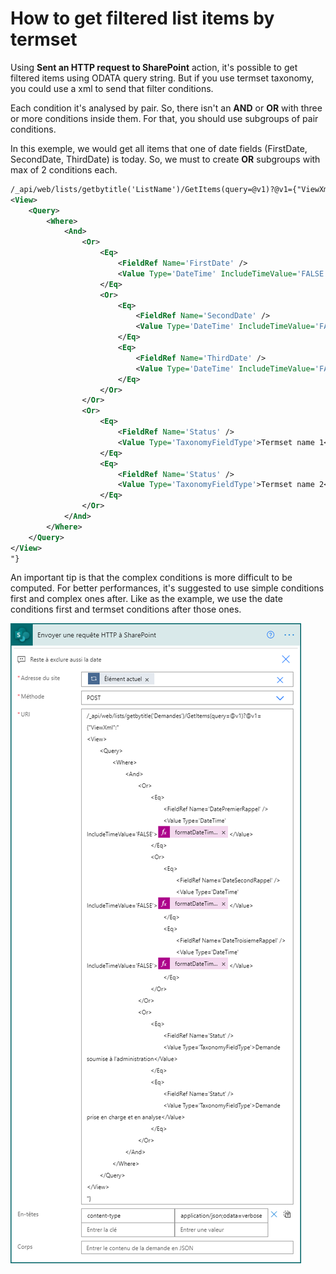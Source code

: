 # How to get filtered list items by termset

Using **Sent an HTTP request to SharePoint** action, it's possible to get filtered items using ODATA query string. But if you use termset taxonomy, you could use a xml to send that filter conditions.

Each condition it's analysed by pair. So, there isn't an **AND** or **OR** with three or more conditions inside them. For that, you should use subgroups of pair conditions.

In this exemple, we would get all items that one of date fields (FirstDate, SecondDate, ThirdDate) is today. So, we must to create **OR** subgroups with max of 2 conditions each.

```xml
/_api/web/lists/getbytitle('ListName')/GetItems(query=@v1)?@v1={"ViewXml":"
<View>
	<Query>
		<Where>
			<And>
				<Or>
					<Eq>
						<FieldRef Name='FirstDate' />
						<Value Type='DateTime' IncludeTimeValue='FALSE'>@{formatDateTime(utcNow(),'yyyy-MM-dd')}</Value>
					</Eq>
					<Or>
						<Eq>
							<FieldRef Name='SecondDate' />
							<Value Type='DateTime' IncludeTimeValue='FALSE'>@{formatDateTime(utcNow(),'yyyy-MM-dd')}</Value>
						</Eq>
						<Eq>
							<FieldRef Name='ThirdDate' />
							<Value Type='DateTime' IncludeTimeValue='FALSE'>@{formatDateTime(utcNow(),'yyyy-MM-dd')}</Value>
						</Eq>
					</Or>
				</Or>
				<Or>
					<Eq>
						<FieldRef Name='Status' />
						<Value Type='TaxonomyFieldType'>Termset name 1</Value>
					</Eq>
					<Eq>
						<FieldRef Name='Status' />
						<Value Type='TaxonomyFieldType'>Termset name 2</Value>
					</Eq>
				</Or>
			</And>
		</Where>
	</Query>
</View>
"}
```

An important tip is that the complex conditions is more difficult to be computed. For better performances, it's suggested to use simple conditions first and complex ones after. Like as the example, we use the date conditions first and termset conditions after those ones.

![alt text][img1]

[img1]: https://github.com/campelo/documentation/blob/master/power-automate/how-to-get-filtered-list-items-by-termset/assets/img1.png "Image 1" 